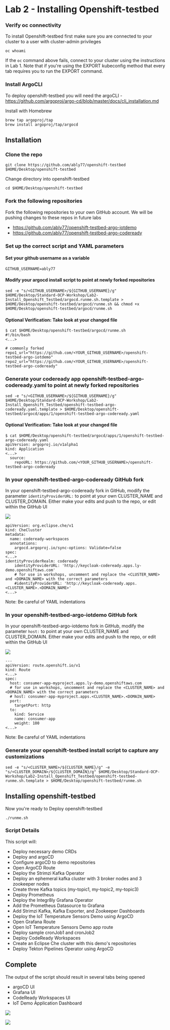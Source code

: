 # Lab 2 - Installing Openshift-testbed

### Verify oc connectivity

To install Openshift-testbed first make sure you are connected to your cluster to a user with cluster-admin privileges
```
oc whoami
```

If the `oc` command above fails, connect to your cluster using the instructions in Lab 1. Note that if you're using the EXPORT kubeconfig method that every tab requires you to run the EXPORT command.

### Install ArgoCLI
To deploy openshift-testbed you will need the argoCLI - https://github.com/argoproj/argo-cd/blob/master/docs/cli_installation.md

Install with Homebrew
```
brew tap argoproj/tap
brew install argoproj/tap/argocd
```

## Installation

### Clone the repo
```
git clone https://github.com/ably77/openshift-testbed $HOME/Desktop/openshift-testbed
```

Change directory into openshift-testbed
```
cd $HOME/Desktop/openshift-testbed
```

### Fork the following repositories
Fork the following repositories to your own GitHub account. We will be pushing changes to these repos in future labs
- https://github.com/ably77/openshift-testbed-argo-iotdemo
- https://github.com/ably77/openshift-testbed-argo-codeready


### Set up the correct script and YAML parameters

#### Set your github username as a variable
```
GITHUB_USERNAME=ably77
```

#### Modify your argocd install script to point at newly forked repositories
```
sed -e "s/<GITHUB_USERNAME>/${GITHUB_USERNAME}/g" $HOME/Desktop/Standard-OCP-Workshop/Lab2-Install_Openshift_Testbed/argocd.runme.sh.template > $HOME/Desktop/openshift-testbed/argocd/runme.sh && chmod +x $HOME/Desktop/openshift-testbed/argocd/runme.sh
```

#### Optional Verification: Take look at your changed file
```
$ cat $HOME/Desktop/openshift-testbed/argocd/runme.sh
#!/bin/bash
<...>

# commonly forked
repo1_url="https://github.com/<YOUR_GITHUB_USERNAME>/openshift-testbed-argo-iotdemo"
repo2_url="https://github.com/<YOUR_GITHUB_USERNAME>/openshift-testbed-argo-codeready"
```

### Generate your codeready app openshift-testbed-argo-codeready.yaml to point at newly forked repositories
```
sed -e "s/<GITHUB_USERNAME>/${GITHUB_USERNAME}/g" $HOME/Desktop/Standard-OCP-Workshop/Lab2-Install_Openshift_Testbed/openshift-testbed-argo-codeready.yaml.template > $HOME/Desktop/openshift-testbed/argocd/apps/1/openshift-testbed-argo-codeready.yaml
```

#### Optional Verification: Take look at your changed file
```
$ cat $HOME/Desktop/openshift-testbed/argocd/apps/1/openshift-testbed-argo-codeready.yaml
apiVersion: argoproj.io/v1alpha1
kind: Application
<...>
  source:
    repoURL: https://github.com/<YOUR_GITHUB_USERNAME>/openshift-testbed-argo-codeready
```

### In your openshift-testbed-argo-codeready GitHub fork

In your openshift-testbed-argo-codeready fork in GitHub, modify the parameter `identityProviderURL:` to point at your own CLUSTER_NAME and CLUSTER_DOMAIN. Either make your edits and push to the repo, or edit within the GitHub UI

![](https://github.com/ably77/Standard-OCP-Workshop/blob/master/resources/github1.png)

```
apiVersion: org.eclipse.che/v1
kind: CheCluster
metadata:
  name: codeready-workspaces
  annotations:
    argocd.argoproj.io/sync-options: Validate=false
spec:
<...>
identityProviderRealm: codeready
    identityProviderURL: 'http://keycloak-codeready.apps.ly-demo.openshiftaws.com'
    # for use in workshops, uncomment and replace the <CLUSTER_NAME> and <DOMAIN_NAME> with the correct parameters
    #identityProviderURL: 'http://keycloak-codeready.apps.<CLUSTER_NAME>.<DOMAIN_NAME>'
<...>
```

Note: Be careful of YAML indentations

### In your openshift-testbed-argo-iotdemo GitHub fork

In your openshift-testbed-argo-iotdemo fork in GitHub, modify the parameter `host:` to point at your own CLUSTER_NAME and CLUSTER_DOMAIN. Either make your edits and push to the repo, or edit within the GitHub UI

![](https://github.com/ably77/Standard-OCP-Workshop/blob/master/resources/github2.png)

```
---
apiVersion: route.openshift.io/v1
kind: Route
<...>
spec:
  host: consumer-app-myproject.apps.ly-demo.openshiftaws.com
  # for use in workshops, uncomment and replace the <CLUSTER_NAME> and <DOMAIN_NAME> with the correct parameters
  # host: consumer-app-myproject.apps.<CLUSTER_NAME>.<DOMAIN_NAME>
  port:
    targetPort: http
  to:
    kind: Service
    name: consumer-app
    weight: 100
<...>
```

Note: Be careful of YAML indentations

### Generate your openshift-testbed install script to capture any customizations
```
sed -e "s/<CLUSTER_NAME>/${CLUSTER_NAME}/g" -e "s/<CLUSTER_DOMAIN>/${CLUSTER_DOMAIN}/g" $HOME/Desktop/Standard-OCP-Workshop/Lab2-Install_Openshift_Testbed/openshift-testbed-runme.sh.template > $HOME/Desktop/openshift-testbed/runme.sh
```

## Installing openshift-testbed

Now you're ready to Deploy openshift-testbed
```
./runme.sh
```

### Script Details
This script will:
- Deploy necessary demo CRDs
- Deploy and argoCD
- Configure argoCD to demo repositories
- Open ArgoCD Route
- Deploy the Strimzi Kafka Operator
- Deploy an ephemeral kafka cluster with 3 broker nodes and 3 zookeeper nodes
- Create three Kafka topics (my-topic1, my-topic2, my-topic3)
- Deploy Prometheus
- Deploy the Integr8ly Grafana Operator
- Add the Prometheus Datasource to Grafana
- Add Strimzi Kafka, Kafka Exporter, and Zookeeper Dashboards
- Deploy the IoT Temperature Sensors Demo using ArgoCD
- Open Grafana Route
- Open IoT Temperature Sensors Demo app route
- Deploy sample cronJob1 and cronJob2
- Deploy CodeReady Workspaces
- Create an Eclipse Che cluster with this demo's repositories
- Deploy Tekton Pipelines Operator using ArgoCD

## Complete

The output of the script should result in several tabs being opened
- argoCD UI
- Grafana UI
- CodeReady Workspaces UI
- IoT Demo Application Dashboard

![](https://github.com/ably77/Standard-OCP-Workshop/blob/master/resources/argo1.png)

![](https://github.com/ably77/Standard-OCP-Workshop/blob/master/resources/iotdashboard1.png)
